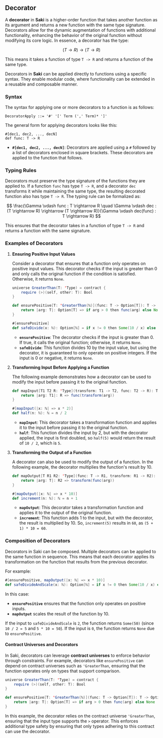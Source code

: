 ## Decorator

A **decorator** in **Saki** is a higher-order function that takes another function as its argument and returns a new function with the same type signature. Decorators allow for the dynamic augmentation of functions with additional functionality, enhancing the behavior of the original function without modifying its core logic. In essence, a decorator has the type:

$$
(T \rightarrow R) \rightarrow (T \rightarrow R)
$$

This means it takes a function of type `T -> R` and returns a function of the same type.

Decorators in **Saki** can be applied directly to functions using a specific syntax. They enable modular code, where functionality can be extended in a reusable and composable manner.

### Syntax

The syntax for applying one or more decorators to a function is as follows:

```
DecoratorApply ::= '#' '[' Term (',' Term)* ']'
```

The general form for applying decorators looks like this:

```
#[dec1, dec2, ..., decN]
def func: T -> R
```

- **`#[dec1, dec2, ..., decN]`**: Decorators are applied using a `#` followed by a list of decorators enclosed in square brackets. These decorators are applied to the function that follows.

### Typing Rules

Decorators must preserve the type signature of the functions they are applied to. If a function `func` has type `T -> R`, and a decorator `dec` transforms it while maintaining the same type, the resulting decorated function also has type `T -> R`. The typing rule can be formalized as:

$$
\frac{\Gamma \vdash func : T \rightarrow R \quad \Gamma \vdash dec : (T \rightarrow R) \rightarrow (T \rightarrow R)}{\Gamma \vdash dec(func) : T \rightarrow R}
$$

This ensures that the decorator takes in a function of type `T -> R` and returns a function with the same signature.

### Examples of Decorators

1. **Ensuring Positive Input Values**

   Consider a decorator that ensures that a function only operates on positive input values. This decorator checks if the input is greater than 0 and only calls the original function if the condition is satisfied. Otherwise, it returns `None`.

   ```scala
   universe GreaterThan(T: 'Type) = contract {
       require (>)(self, other: T): Bool
   }

   def ensurePositive[T: 'GreaterThan(ℕ)](func: T -> Option[T]): T -> Option[T] = {
       return |arg: T|: Option[T] => if arg > 0 then func(arg) else None
   }

   #[ensurePositive]
   def safeDivide(x: ℕ): Option[ℕ] = if x != 0 then Some(10 / x) else None
   ```

   - **`ensurePositive`**: The decorator checks if the input is greater than 0. If true, it calls the original function; otherwise, it returns `None`.
   - **`safeDivide`**: This function divides 10 by the input value, but using the decorator, it is guaranteed to only operate on positive integers. If the input is 0 or negative, it returns `None`.

2. **Transforming Input Before Applying a Function**

   The following example demonstrates how a decorator can be used to modify the input before passing it to the original function.

   ```scala
   def mapInput[T1 T2 R: 'Type](transform: T1 -> T2, func: T2 -> R): T1 -> R = {
       return |arg: T1|: R => func(transform(arg))
   }

   #[mapInput(|x: ℕ| => x * 2)]
   def half(n: ℕ): ℕ = n / 2
   ```

   - **`mapInput`**: This decorator takes a transformation function and applies it to the input before passing it to the original function.
   - **`half`**: This function divides the input by 2, but with the decorator applied, the input is first doubled, so `half(5)` would return the result of `10 / 2`, which is `5`.

3. **Transforming the Output of a Function**

   A decorator can also be used to modify the output of a function. In the following example, the decorator multiplies the function's result by 10.

   ```scala
   def mapOutput[T R1 R2: 'Type](func: T -> R1, transform: R1 -> R2): T -> R2 = {
       return |arg: T|: R2 => transform(func(arg))
   }
   
   #[mapOutput(|x: ℕ| => x * 10)]
   def increment(n: ℕ): ℕ = n + 1
   ```

   - **`mapOutput`**: This decorator takes a transformation function and applies it to the output of the original function.
   - **`increment`**: This function adds 1 to the input, but with the decorator, the result is multiplied by 10. So, `increment(5)` results in `60`, as `(5 + 1) * 10 = 60`.

### Composition of Decorators

Decorators in Saki can be composed. Multiple decorators can be applied to the same function in sequence. This means that each decorator applies its transformation on the function that results from the previous decorator.

For example:

```scala
#[ensurePositive, mapOutput(|x: ℕ| => x * 10)]
def safeDivideAndScale(x: ℕ): Option[ℕ] = if x != 0 then Some(10 / x) else None
```

In this case:
- **`ensurePositive`** ensures that the function only operates on positive inputs.
- **`mapOutput`** scales the result of the function by 10.

If the input to `safeDivideAndScale` is `2`, the function returns `Some(50)` (since `10 / 2 = 5` and `5 * 10 = 50`). If the input is `0`, the function returns `None` due to `ensurePositive`.

#### Contract Universes and Decorators

In Saki, decorators can leverage **contract universes** to enforce behavior through constraints. For example, decorators like `ensurePositive` can depend on contract universes such as `'GreaterThan`, ensuring that the function operates only on types that support comparison.

```scala
universe GreaterThan(T: 'Type) = contract {
    require (>)(self, other: T): Bool
}

def ensurePositive[T: 'GreaterThan(ℕ)](func: T -> Option[T]): T -> Option[T] = {
    return |arg: T|: Option[T] => if arg > 0 then func(arg) else None
}
```

In this example, the decorator relies on the contract universe `'GreaterThan`, ensuring that the input type supports the `>` operator. This enforces additional type safety by ensuring that only types adhering to this contract can use the decorator.
